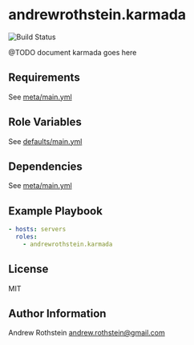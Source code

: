 andrewrothstein.karmada
===========================
![Build Status](https://github.com/andrewrothstein/karmada/actions/workflows/build.yml/badge.svg)

@TODO document karmada goes here

Requirements
------------

See [meta/main.yml](meta/main.yml)

Role Variables
--------------

See [defaults/main.yml](defaults/main.yml)

Dependencies
------------

See [meta/main.yml](meta/main.yml)

Example Playbook
----------------

```yml
- hosts: servers
  roles:
    - andrewrothstein.karmada
```

License
-------

MIT

Author Information
------------------

Andrew Rothstein <andrew.rothstein@gmail.com>
